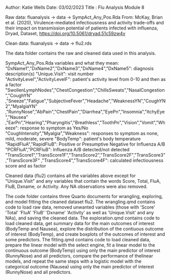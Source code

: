 Author: Katie Wells
Date: 03/02/2023
Title : Flu Analysis Module 8

Raw data: fluanalysis -> data -> SympAct_Any_Pos.Rda 
  From: McKay, Brian et al. (2020), Virulence-mediated infectiousness and activity trade-offs and their impact on transmission potential of patients infected with influenza, Dryad, Dataset, https://doi.org/10.5061/dryad.51c59zw4v

Clean data: fluanalysis -> data -> flu2.rds

The data folder contains the raw and cleaned data used in this analysis. 

SympAct_Any_Pos.Rda variables and what they mean: 
"DxName1","DxName2","DxName3","DxName4","DxName5": diagnosis description(s)         "Unique.Visit": visit number      
"ActivityLevel","ActivityLevelF": patient's activity level from 0-10 and then as a factor   "SwollenLymphNodes","ChestCongestion","ChillsSweats","NasalCongestion","CoughYN"          ,"Sneeze","Fatigue","SubjectiveFever","Headache","WeaknessYN","CoughYN2","MyalgiaYN"      ,"RunnyNose","AbPain","ChestPain","Diarrhea","EyePn","Insomnia","ItchyEye","Nausea"     ,"EarPn","Hearing","Pharyngitis","Breathless","ToothPn","Vision","Vomit","Wheeze": response to symptom as Yes/No           
"CoughIntensity","Myalgia","Weakness": responses to symptom as none, mild, moderate, severe
"BodyTemp": patient's body temperature          
"RapidFluA","RapidFluB": Positive or Presumptive Negative for Influenza A/B       
"PCRFluA","PCRFluB": Influenza A/B detected/not detected
"TransScore1","TransScore1F","TransScore2","TransScore2F","TransScore3","TransScore3F"    ,"TransScore4","TransScore4F": calculated infectiousness score and as factor

Cleaned data (flu2) contains all the variables above except for "Unique.Visit" and any variables that contain the words Score, Total, FluA, FluB, Dxname, or Activity. Any NA observations were also removed. 

The code folder contains three Quarto documents for wrangling, exploring, and model fitting the cleaned dataset flu2. 
The wrangling.qmd contains code to load raw data, removed unwanted variables (those with 'Score' 'Total' 'FluA' 'FluB' 'Dxname' 'Activity' as well as 'Unique.Visit' and any NAs), and saving the cleaned data.
The exploration.qmd contains code to load cleaned data, get summary data for the main outcomes of interest (BodyTemp and Nausea), explore the distribution of the contiuous outcome of interest (BodyTemp), and create boxplots of the outcomes of interest and some predictors.
The fitting.qmd contains code to load cleaned data, prepare the linear model with the select engine, fit a linear model to the continuous outcome (BodyTemp) using only the main predictor of interest (RunnyNose) and all predictors, compare the performance of thelinear models, and repeat the same steps with a logistic model with the categorical outcome (Nausea) using only the main predictor of interest (RunnyNose) and all predictors.